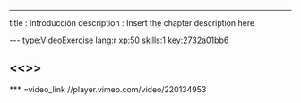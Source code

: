 ---
title       : Introducción
description : Insert the chapter description here




--- type:VideoExercise lang:r xp:50 skills:1 key:2732a01bb6
## <<<New Exercise>>>


*** =video_link
//player.vimeo.com/video/220134953



